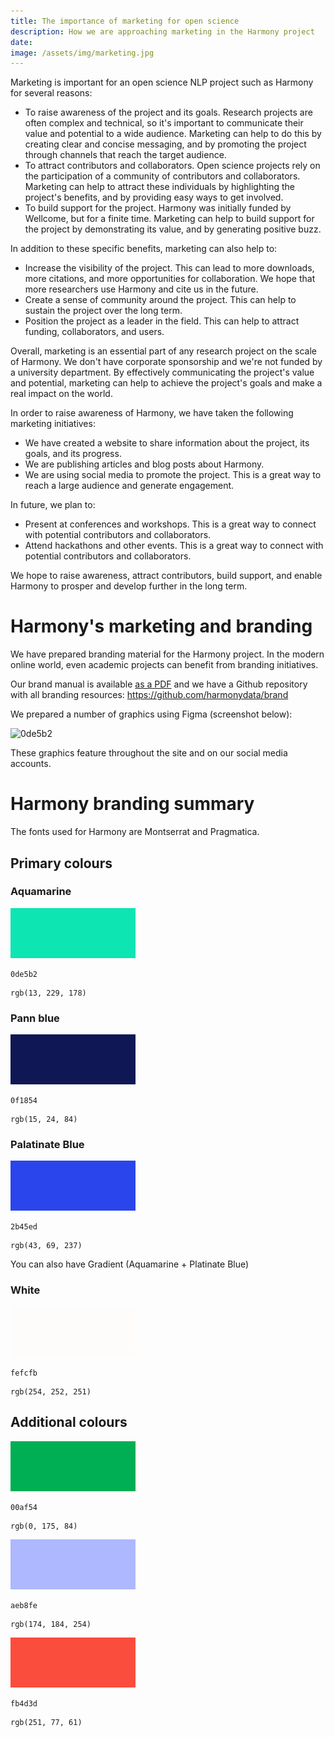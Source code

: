 ```yaml
---
title: The importance of marketing for open science
description: How we are approaching marketing in the Harmony project
date:
image: /assets/img/marketing.jpg
---
```



Marketing is important for an open science NLP project such as Harmony for several reasons:

* To raise awareness of the project and its goals. Research projects are often complex and technical, so it's important to communicate their value and potential to a wide audience. Marketing can help to do this by creating clear and concise messaging, and by promoting the project through channels that reach the target audience. 
* To attract contributors and collaborators. Open science projects rely on the participation of a community of contributors and collaborators. Marketing can help to attract these individuals by highlighting the project's benefits, and by providing easy ways to get involved.
* To build support for the project. Harmony was initially funded by Wellcome, but for a finite time. Marketing can help to build support for the project by demonstrating its value, and by generating positive buzz.

In addition to these specific benefits, marketing can also help to:

* Increase the visibility of the project. This can lead to more downloads, more citations, and more opportunities for collaboration. We hope that more researchers use Harmony and cite us in the future.
* Create a sense of community around the project. This can help to sustain the project over the long term.
* Position the project as a leader in the field. This can help to attract funding, collaborators, and users.

Overall, marketing is an essential part of any research project on the scale of Harmony. We don't have corporate sponsorship and we're not funded by a university department. By effectively communicating the project's value and potential, marketing can help to achieve the project's goals and make a real impact on the world.

In order to raise awareness of Harmony, we have taken the following marketing initiatives:

* We have created a website to share information about the project, its goals, and its progress.
* We are publishing articles and blog posts about Harmony.
* We are using social media to promote the project. This is a great way to reach a large audience and generate engagement.

In future, we plan to:

* Present at conferences and workshops. This is a great way to connect with potential contributors and collaborators.
* Attend hackathons and other events. This is a great way to connect with potential contributors and collaborators.

We hope to raise awareness, attract contributors, build support, and enable Harmony to prosper and develop further in the long term.

# Harmony's marketing and branding

We have prepared branding material for the Harmony project. In the modern online world, even academic projects can benefit from branding initiatives.

Our brand manual is available [as a PDF](https://raw.githubusercontent.com/harmonydata/brand/main/Brandbook.pdf) and we have a Github repository with all branding resources: https://github.com/harmonydata/brand

We prepared a number of graphics using Figma (screenshot below):

![0de5b2](/assets/img/figma.png)

These graphics feature throughout the site and on our social media accounts.

# Harmony branding summary

The fonts used for Harmony are Montserrat and Pragmatica.

## Primary colours

### Aquamarine

![0de5b2](https://raw.githubusercontent.com/harmonydata/brand/main/colours/0de5b2.svg)
```
0de5b2
```
```
rgb(13, 229, 178)
```

### Pann blue

![0f1854](https://raw.githubusercontent.com/harmonydata/brand/main/colours/0f1854.svg)
```
0f1854
```
```
rgb(15, 24, 84)
```

### Palatinate Blue

![2b45ed](https://raw.githubusercontent.com/harmonydata/brand/main/colours/2b45ed.svg)
```
2b45ed
```
```
rgb(43, 69, 237)
```

You can also have Gradient (Aquamarine + Platinate Blue)

### White

![fefcfb](https://raw.githubusercontent.com/harmonydata/brand/main/colours/fefcfb.svg)
```
fefcfb
```
```
rgb(254, 252, 251)
```


## Additional colours


![00af54](https://raw.githubusercontent.com/harmonydata/brand/main/colours/00af54.svg)
```
00af54
```
```
rgb(0, 175, 84)
```


![aeb8fe](https://raw.githubusercontent.com/harmonydata/brand/main/colours/aeb8fe.svg)
```
aeb8fe
```
```
rgb(174, 184, 254)
```


![fb4d3d](https://raw.githubusercontent.com/harmonydata/brand/main/colours/fb4d3d.svg)
```
fb4d3d
```
```
rgb(251, 77, 61)
```



